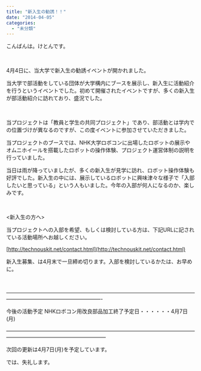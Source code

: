 ```yaml
---
title: "新入生の勧誘！！"
date: "2014-04-05"
categories: 
  - "未分類"
---
```


こんばんは。けとんです。

 

4月4日に、当大学で新入生の勧誘イベントが開かれました。

当大学で部活動をしている団体が大学構内にブースを展示し、新入生に活動紹介を行うというイベントでした。初めて開催されたイベントですが、多くの新入生が部活動紹介に訪れており、盛況でした。

 

当プロジェクトは「教員と学生の共同プロジェクト」であり、部活動とは学内での位置づけが異なるのですが、この度イベントに参加させていただきました。

当プロジェクトのブースでは、NHK大学ロボコンに出場したロボットの展示やオムニホイールを搭載したロボットの操作体験、プロジェクト運営体制の説明を行っていました。

当日は雨が降っていましたが、多くの新入生が見学に訪れ、ロボット操作体験も好評でした。新入生の中には、展示しているロボットに興味津々な様子で「入部したいと思っている」という人もいました。今年の入部が何人になるのか、楽しみです。

 

<新入生の方へ>

当プロジェクトへの入部を希望、もしくは検討している方は、下記URLに記されている活動場所へお越しください。

[http://technouskit.net/contact.html](http://technouskit.net/contact.html)

新入生募集、は4月末で一旦締め切ります。入部を検討しているかたは、お早めに。

 

——————————————————————————————————————————————————————-

今後の活動予定 NHKロボコン用改良部品加工終了予定日・・・・・・4月7日(月)

———————————————————————————————————————————————————————

次回の更新は4月7日(月)を予定しています。

では、失礼します。
